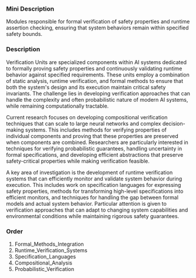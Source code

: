 ### Mini Description

Modules responsible for formal verification of safety properties and runtime assertion checking, ensuring that system behaviors remain within specified safety bounds.

### Description

Verification Units are specialized components within AI systems dedicated to formally proving safety properties and continuously validating runtime behavior against specified requirements. These units employ a combination of static analysis, runtime verification, and formal methods to ensure that both the system's design and its execution maintain critical safety invariants. The challenge lies in developing verification approaches that can handle the complexity and often probabilistic nature of modern AI systems, while remaining computationally tractable.

Current research focuses on developing compositional verification techniques that can scale to large neural networks and complex decision-making systems. This includes methods for verifying properties of individual components and proving that these properties are preserved when components are combined. Researchers are particularly interested in techniques for verifying probabilistic guarantees, handling uncertainty in formal specifications, and developing efficient abstractions that preserve safety-critical properties while making verification feasible.

A key area of investigation is the development of runtime verification systems that can efficiently monitor and validate system behavior during execution. This includes work on specification languages for expressing safety properties, methods for transforming high-level specifications into efficient monitors, and techniques for handling the gap between formal models and actual system behavior. Particular attention is given to verification approaches that can adapt to changing system capabilities and environmental conditions while maintaining rigorous safety guarantees.

### Order

1. Formal_Methods_Integration
2. Runtime_Verification_Systems
3. Specification_Languages
4. Compositional_Analysis
5. Probabilistic_Verification
